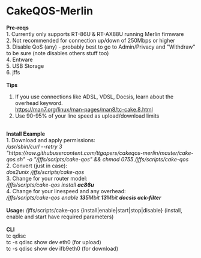 # CakeQOS-Merlin
<b>Pre-reqs</b><br />
    1. Currently only supports RT-86U & RT-AX88U running Merlin firmware<br />
    2. Not recommended for connection up/down of 250Mbps or higher<br />
    3. Disable QoS (any) - probably best to go to Admin/Privacy and "Withdraw" to be sure (note disables others stuff too)<br />
    4. Entware<br />
    5. USB Storage<br />
    6. jffs<br />
<br />
<b>Tips</b><br />
1. If you use connections like ADSL, VDSL, Docsis, learn about the overhead keyword. <br />
    https://man7.org/linux/man-pages/man8/tc-cake.8.html<br />
2. Use 90-95% of your line speed as upload/download limits<br />
<br />
<b>Install Example</b><br />
1. Download and apply permissions:<br />
<i>/usr/sbin/curl --retry 3 "https://raw.githubusercontent.com/ttgapers/cakeqos-merlin/master/cake-qos.sh" -o "/jffs/scripts/cake-qos" && chmod 0755 /jffs/scripts/cake-qos</i><br />
2. Convert (just in case):<br />
<i>dos2unix /jffs/scripts/cake-qos</i><br />
3. Change for your router model:<br />
<i>/jffs/scripts/cake-qos install <b>ac86u</b></i><br />
4. Change for your linespeed and any overhead:<br />
<i>/jffs/scripts/cake-qos enable <b>135</b>Mbit <b>13</b>Mbit <b>docsis ack-filter</b></i><br />
<br />
<b>Usage:</b> /jffs/scripts/cake-qos {install|enable|start|stop|disable} (install, enable and start have required parameters)<br />
<br />
<b>CLI</b><br />
    tc qdisc<br />
    tc -s qdisc show dev eth0 (for upload)<br />
    tc -s qdisc show dev ifb9eth0 (for download)<br />
